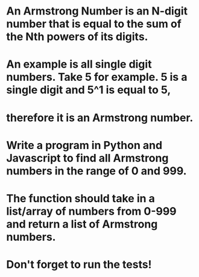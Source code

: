 # An Armstrong Number is an N-digit number that is equal to the sum of the Nth powers of its digits.
# An example is all single digit numbers. Take 5 for example. 5 is a single digit and 5^1 is equal to 5,
# therefore it is an Armstrong number.
# Write a program in Python and Javascript to find all Armstrong numbers in the range of 0 and 999.
#  The function should take in a list/array of numbers from 0-999 and return a list of Armstrong numbers.
# Don't forget to run the tests!

